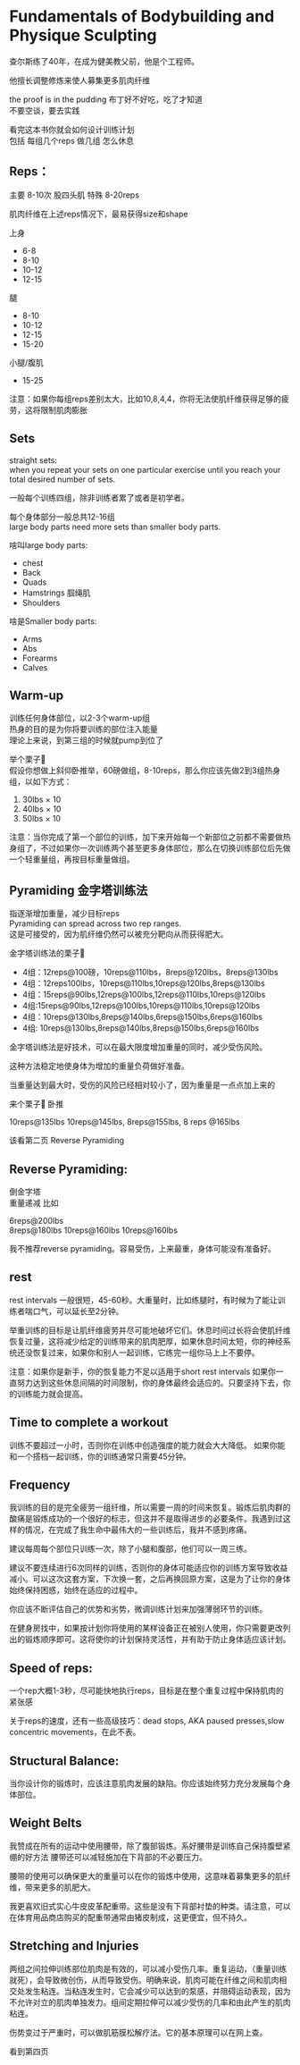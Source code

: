 # Fundamentals of Bodybuilding and Physique Sculpting

查尔斯练了40年，在成为健美教父前，他是个工程师。  

他擅长调整修炼来使人募集更多肌肉纤维  

the proof is in the pudding
布丁好不好吃，吃了才知道  
不要空谈，要去实践  

看完这本书你就会如何设计训练计划  
包括 每组几个reps  做几组  怎么休息  

## Reps：  
 
主要 8-10次
股四头肌 特殊 8-20reps

肌肉纤维在上述reps情况下，最易获得size和shape  

上身   
* 6-8
* 8-10  
* 10-12  
* 12-15  

腿  
* 8-10
* 10-12
* 12-15
* 15-20  

小腿/腹肌  
* 15-25  

注意：如果你每组reps差别太大，比如10,8,4,4，你将无法使肌纤维获得足够的疲劳，这将限制肌肉膨胀  

## Sets  

straight sets:  
when you repeat your sets on one particular exercise until you reach your total desired number of sets.  

一般每个训练四组，除非训练者累了或者是初学者。  

每个身体部分一般总共12-16组  
large body parts need more sets than smaller body parts.  

啥叫large body parts:  
* chest  
* Back  
* Quads  
* Hamstrings 腘绳肌  
* Shoulders  

啥是Smaller body parts:  
* Arms  
* Abs  
* Forearms
* Calves  

## Warm-up  

训练任何身体部位，以2-3个warm-up组  
热身的目的是为你将要训练的部位注入能量  
理论上来说，到第三组的时候就pump到位了  

举个栗子🌰  
假设你想做上斜仰卧推举，60磅做组，8-10reps，那么你应该先做2到3组热身组，以如下方式：  
1. 30lbs × 10  
2. 40lbs × 10  
3. 50lbs × 10  

注意：当你完成了第一个部位的训练，加下来开始每一个新部位之前都不需要做热身组了，不过如果你一次训练两个甚至更多身体部位，那么在切换训练部位后先做一个轻重量组，再按目标重量做组。  

## Pyramiding  金字塔训练法  

指逐渐增加重量，减少目标reps  
 Pyramiding can spread across two rep ranges.  
 这是可接受的，因为肌纤维仍然可以被充分靶向从而获得肥大。  

 金字塔训练法的栗子🌰  

 * 4组：12reps@100磅，10reps@110lbs，8reps@120lbs，8reps@130lbs  
 * 4组：12reps100lbs，10reps@110lbs,10reps@120lbs,8reps@130lbs  
 * 4组：15reps@90lbs,12reps@100lbs,12reps@110lbs,10reps@120lbs  
 * 4组:15reps@90lbs,12reps@100lbs,10reps@110lbs,10reps@120lbs  
 * 4组：10reps@130lbs,8reps@140lbs,6reps@150lbs,6reps@160lbs  
 * 4组: 10reps@130lbs,8reps@140lbs,8reps@150lbs,6reps@160lbs  
  

金字塔训练法是好技术，可以在最大限度增加重量的同时，减少受伤风险。  

这种方法稳定地使身体为增加的重量负荷做好准备。  

当重量达到最大时，受伤的风险已经相对较小了，因为重量是一点点加上来的  

来个栗子🌰 卧推  

10reps@135lbs  10reps@145lbs, 8reps@155lbs, 8 reps @165lbs  

该看第二页 Reverse Pyramiding 

## Reverse Pyramiding:
倒金字塔  
重量递减
比如

6reps@200lbs  
8reps@180lbs
10reps@160lbs
10reps@160lbs

我不推荐reverse pyramiding。容易受伤，上来最重，身体可能没有准备好。  

## rest
rest intervals 一般很短，45-60秒。大重量时，比如练腿时，有时候为了能让训练者喘口气，可以延长至2分钟。  

举重训练的目标是让肌纤维疲劳并尽可能地破坏它们。休息时间过长将会使肌纤维恢复过量，这将减少给定的训练带来的肌肉肥厚，如果休息时间太短，你的神经系统还没恢复过来，如果你和别人一起训练，它练完一组你马上上不要停。  

注意：如果你是新手，你的恢复能力不足以适用于short rest intervals 如果你一直努力达到这些休息间隔的时间限制，你的身体最终会适应的。只要坚持下去，你的训练能力就会提高。

## Time to complete a workout  
训练不要超过一小时，否则你在训练中创造强度的能力就会大大降低。
如果你能和一个搭档一起训练，你的训练通常只需要45分钟。  

## Frequency
我训练的目的是完全疲劳一组纤维，所以需要一周的时间来恢复。锻炼后肌肉群的酸痛是锻炼成功的一个很好的标志，但这并不是取得进步的必要条件。我遇到过这样的情况，在完成了我生命中最伟大的一些训练后，我并不感到疼痛。

建议每周每个部位只训练一次，除了小腿和腹部，他们可以一周三练。  

建议不要连续进行6次同样的训练，否则你的身体可能适应你的训练方案导致收益减小。可以这次这套方案，下次换一套，之后再换回原方案，这是为了让你的身体始终保持困惑，始终在适应的过程中。

你应该不断评估自己的优势和劣势，微调训练计划来加强薄弱环节的训练。  

在健身房找中，如果按计划你将使用的某样设备正在被别人使用，你只需要更改列出的锻炼顺序即可。这将使你的计划保持灵活性，并有助于防止身体适应该计划。

## Speed of reps:
一个rep大概1-3秒，尽可能快地执行reps，目标是在整个重复过程中保持肌肉的紧张感

关于reps的速度，还有一些高级技巧：dead stops, AKA paused presses,slow concentric movements，在此不表。  

## Structural Balance:
当你设计你的锻炼时，应该注意肌肉发展的缺陷。你应该始终努力充分发展每个身体部位。

## Weight Belts
我赞成在所有的运动中使用腰带，除了腹部锻炼。系好腰带是训练自己保持腹壁紧绷的好方法
腰带还可以减轻施加在下背部的不必要压力。

腰带的使用可以确保更大的重量可以在你的锻炼中使用，这意味着募集更多的肌纤维，带来更多的肌肥大。

我更喜欢旧式实心牛皮皮革配重带。这些是没有下背部衬垫的种类。请注意，可以在体育用品商店购买的配重带通常由猪皮制成，这更便宜，但不持久。

## Stretching and Injuries
两组之间拉伸训练部位肌肉是有效的，可以减小受伤几率。重复运动，（重量训练就死），会导致微创伤，从而导致受伤。明确来说，肌肉可能在纤维之间和肌肉相交处发生粘连。当粘连发生时，它会减少可以达到的泵感，并阻碍运动表现，因为不允许对立的肌肉单独发力。组间定期拉伸可以减少受伤的几率和由此产生的肌肉粘连。

伤势变过于严重时，可以做肌筋膜松解疗法。它的基本原理可以在网上查。  

看到第四页

